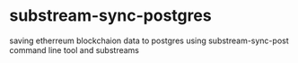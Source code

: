 # substream-sync-postgres
saving etherreum blockchaion data to postgres using substream-sync-post command line tool and substreams
